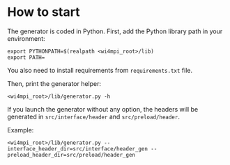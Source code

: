 # How to start

The generator is coded in Python.
First, add the Python library path in your environment:
```
export PYTHONPATH=$(realpath <wi4mpi_root>/lib)
export PATH=
```

You also need to install requirements from `requirements.txt` file.

Then, print the generator helper:
```
<wi4mpi_root>/lib/generator.py -h
```

If you launch the generator without any option, the headers will be generated
in `src/interface/header` and `src/preload/header`.

Example:
```
<wi4mpi_root>/lib/generator.py --interface_header_dir=src/interface/header_gen --preload_header_dir=src/preload/header_gen
```
